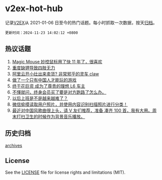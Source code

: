 # v2ex-hot-hub

 记录[V2EX](https://www.v2ex.com/)从 2021-01-06 日至今的热门话题。每小时抓取一次数据，按天[归档](archives)。

`更新时间：2024-11-23 14:02:12 +0800`

## 热议话题

1. [Magic Mouse 妙控鼠标用了快 11 年了，很喜欢](https://www.v2ex.com/t/1091792)
1. [重度缺钾导致四肢无力](https://www.v2ex.com/t/1091963)
1. [阿里云开小灶出来卖货? 非常邪乎的灵车 claw](https://www.v2ex.com/t/1091818)
1. [做了一个只有中国人才能玩的游戏](https://www.v2ex.com/t/1091956)
1. [终于花巨资 成为了尊贵的理想 L6 车主](https://www.v2ex.com/t/1091849)
1. [不懂就问，终身会员买了要是对方跑路了怎么办。](https://www.v2ex.com/t/1091830)
1. [以后上班是不是越来越难了？](https://www.v2ex.com/t/1091801)
1. [微信偷摸读取用户照片，并使用内容识别扫描照片进行分类！](https://www.v2ex.com/t/1091807)
1. [最近对中国风歌曲很上头，请 V 友们推荐，准备 凑齐 100 首，我有大用。周末打扫卫生的时候作为背景音乐播放。](https://www.v2ex.com/t/1091950)

## 历史归档

[archives](archives)

## License

See the [LICENSE](LICENSE) file for license rights and limitations (MIT).
